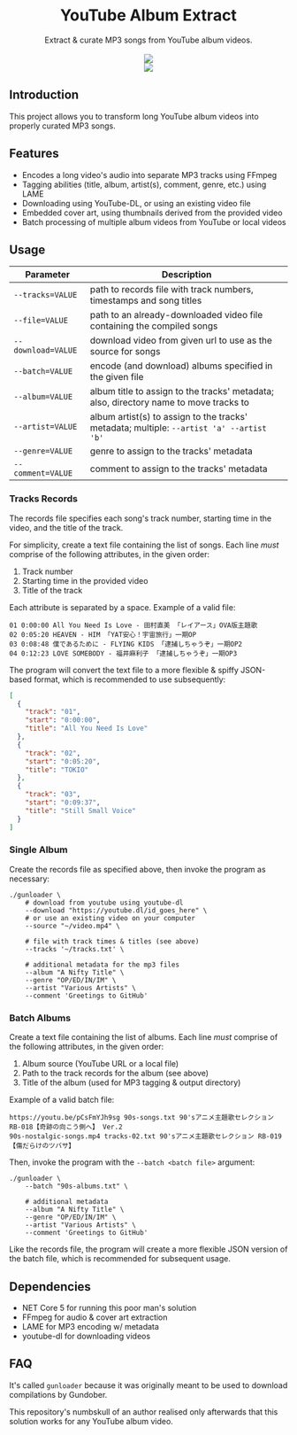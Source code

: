 <html>
    <h1 align='center'>
        YouTube Album Extract
    </h1>
    <p align='center'>
        Extract & curate MP3 songs from YouTube album videos.
        <br>
        <br>
        <img src='https://user-images.githubusercontent.com/10241434/135048812-156d9a9a-0218-42e8-9bcf-1b67ff7acbef.png'>
        <br>
        <img src='https://user-images.githubusercontent.com/10241434/135047939-dc7c2d36-a10c-4be2-ae0c-4961c3cb1a20.png'>
    </p>
</html>

## Introduction

This project allows you to transform long YouTube album videos into properly curated MP3 songs.

## Features

- Encodes a long video's audio into separate MP3 tracks using FFmpeg
- Tagging abilities (title, album, artist(s), comment, genre, etc.) using LAME
- Downloading using YouTube-DL, or using an existing video file
- Embedded cover art, using thumbnails derived from the provided video
- Batch processing of multiple album videos from YouTube or local videos

## Usage

| Parameter           | Description                                                                              |
| ------------------- | ---------------------------------------------------------------------------------------- |
| `--tracks=VALUE`    | path to records file with track numbers, timestamps and song titles                      |
| `--file=VALUE`      | path to an already-downloaded video file containing the compiled songs                   |
| `--download=VALUE`  | download video from given url to use as the source for songs                             |
| `--batch=VALUE`     | encode (and download) albums specified in the given file                                 |
| `--album=VALUE`     | album title to assign to the tracks' metadata; also, directory name to move tracks to    |
| `--artist=VALUE`    | album artist(s) to assign to the tracks' metadata; multiple: `--artist 'a' --artist 'b'` |
| `--genre=VALUE`     | genre to assign to the tracks' metadata                                                  |
| `--comment=VALUE`   | comment to assign to the tracks' metadata                                                |

### Tracks Records

The records file specifies each song's track number, starting time in the video, and the title of the track.

For simplicity, create a text file containing the list of songs. Each line *must* comprise of the following attributes, in the given order:

1. Track number
2. Starting time in the provided video
3. Title of the track

Each attribute is separated by a space. Example of a valid file:

```
01 0:00:00 All You Need Is Love - 田村直美 「レイアース」OVA版主題歌
02 0:05:20 HEAVEN - HIM 「YAT安心！宇宙旅行」一期OP
03 0:08:48 僕であるために - FLYING KIDS 「逮捕しちゃうぞ」一期OP2
04 0:12:23 LOVE SOMEBODY - 福井麻利子 「逮捕しちゃうぞ」一期OP3
```

The program will convert the text file to a more flexible & spiffy JSON-based format, which is recommended to use subsequently:

```json
[
  {
    "track": "01",
    "start": "0:00:00",
    "title": "All You Need Is Love"
  },
  {
    "track": "02",
    "start": "0:05:20",
    "title": "TOKIO"
  },
  {
    "track": "03",
    "start": "0:09:37",
    "title": "Still Small Voice"
  }
]
```

### Single Album

Create the records file as specified above, then invoke the program as necessary:

```shell
./gunloader \
    # download from youtube using youtube-dl
    --download "https://youtube.dl/id_goes_here" \
    # or use an existing video on your computer
    --source "~/video.mp4" \

    # file with track times & titles (see above)
    --tracks '~/tracks.txt' \

    # additional metadata for the mp3 files
    --album "A Nifty Title" \
    --genre "OP/ED/IN/IM" \
    --artist "Various Artists" \
    --comment 'Greetings to GitHub'
```

### Batch Albums

Create a text file containing the list of albums. Each line *must* comprise of the following attributes, in the given order:

1. Album source (YouTube URL or a local file)
2. Path to the track records for the album (see above)
3. Title of the album (used for MP3 tagging & output directory)

Example of a valid batch file:

```
https://youtu.be/pCsFmYJh9sg 90s-songs.txt 90'sアニメ主題歌セレクション RB-018【奇跡の向こう側へ】 Ver.2
90s-nostalgic-songs.mp4 tracks-02.txt 90'sアニメ主題歌セレクション RB-019【傷だらけのツバサ】
```

Then, invoke the program with the `--batch <batch file>` argument:

```
./gunloader \
    --batch "90s-albums.txt" \

    # additional metadata
    --album "A Nifty Title" \
    --genre "OP/ED/IN/IM" \
    --artist "Various Artists" \
    --comment 'Greetings to GitHub'
```

Like the records file, the program will create a more flexible JSON version of the batch file, which is recommended for subsequent usage.

## Dependencies

- NET Core 5 for running this poor man's solution
- FFmpeg for audio & cover art extraction
- LAME for MP3 encoding w/ metadata
- youtube-dl for downloading videos

## FAQ

It's called `gunloader` because it was originally meant to be used to download compilations by Gundober.

This repository's numbskull of an author realised only afterwards that this solution works for any YouTube album video.
